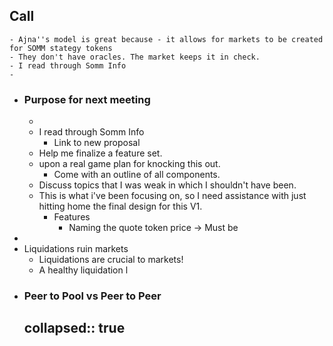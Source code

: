 ## Call
	- Ajna''s model is great because - it allows for markets to be created for SOMM stategy tokens
	- They don't have oracles. The market keeps it in check.
	- I read through Somm Info
	-
- ### Purpose for next meeting
	-
	- I read through Somm Info
		- Link to new proposal
	- Help me finalize a feature set.
	- upon a real game plan for knocking this out.
		- Come with an outline of all components.
	- Discuss topics that I was weak in which I shouldn't have been.
	- This is what i've been focusing on, so I need assistance with just hitting home the final design for this V1.
		- Features
			- Naming the quote token price -> Must be
-
- Liquidations ruin markets
	- Liquidations are crucial to markets!
	- A healthy liquidation l
- ### Peer to Pool vs Peer to Peer
  collapsed:: true
	-